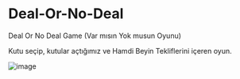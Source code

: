 # Deal-Or-No-Deal
Deal Or No Deal Game (Var mısın Yok musun Oyunu)

Kutu seçip, kutular açtığımız ve Hamdi Beyin Tekliflerini içeren oyun.

![image](https://user-images.githubusercontent.com/90688818/197388512-f054b6bf-239d-4f55-8199-eca4c71e8583.png)
